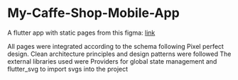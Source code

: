# My-Caffe-Shop-Mobile-App

A flutter app with static pages from this figma:
[link](https://www.figma.com/design/XdmyPuaYFNrgdpUybtLJC9/My-Coffee-Shop-Mobile-App-UI?node-id=1-335&p=f&t=7kaD7SU9lutZzSZ9-0)

All pages were integrated according to the schema following Pixel perfect design.
Clean architecture principles and design patterns were followed
The external libraries used were Providers for global state management and flutter_svg to import svgs into the project
